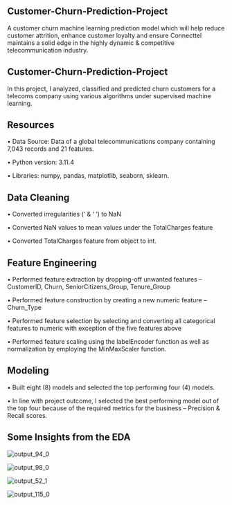 ## Customer-Churn-Prediction-Project

A customer churn machine learning prediction model which will help reduce customer attrition, enhance customer loyalty and ensure Connecttel maintains a solid edge in the highly dynamic &amp; competitive telecommunication industry. 

## Customer-Churn-Prediction-Project

In this project, I analyzed, classified and predicted churn customers for a telecoms company using various algorithms under supervised machine learning. 

## Resources 

•	Data Source: Data of a global telecommunications company containing 7,043 records and 21 features. 

•	Python version: 3.11.4

•	Libraries: numpy, pandas, matplotlib, seaborn, sklearn.

## Data Cleaning

•	Converted irregularities (‘ & ‘ ‘) to NaN

•	Converted NaN values to mean values under the TotalCharges feature

•	Converted TotalCharges feature from object to int. 

## Feature Engineering 

•	Performed feature extraction by dropping-off unwanted features – CustomerID, Churn, SeniorCitizens_Group, Tenure_Group

•	Performed feature construction by creating a new numeric feature – Churn_Type

•	Performed feature selection by selecting and converting all categorical features to numeric with exception of the five features above 

•	Performed feature scaling using the labelEncoder function as well as normalization by employing the MinMaxScaler function.

## Modeling 

•	Built eight (8) models and selected the top performing four (4) models.

•	In line with project outcome, I selected the best performing model out of the top four because of the required metrics for the business – Precision & Recall scores. 



## Some Insights from the EDA

 ![output_94_0](https://github.com/UzorNwokeaka/Customer-Churn-Prediction-Project/assets/128752357/8615781b-727e-461b-a172-e007188b009e)


 ![output_98_0](https://github.com/UzorNwokeaka/Customer-Churn-Prediction-Project/assets/128752357/4efaeea4-dae3-44e7-817b-2c3e85601f3e)


![output_52_1](https://github.com/UzorNwokeaka/Customer-Churn-Prediction-Project/assets/128752357/efa6151b-9c76-47c7-88a0-8a675e9f3ca8)

 
![output_115_0](https://github.com/UzorNwokeaka/Customer-Churn-Prediction-Project/assets/128752357/288bef62-3579-4e69-9067-961d85db4a53)

 
